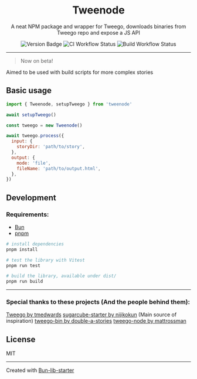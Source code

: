 
<!-- <div align='center'>
  <img align='center' height='128px' alt='Logo' src=''>
</div> -->

<h1 align='center'>Tweenode</h1>

<p align='center'>
  A neat NPM package and wrapper for Tweego, downloads binaries from Tweego repo and expose a JS API
</p>

<div align='center'>
  <img alt="Version Badge" src="https://img.shields.io/badge/dynamic/json?url=https%3A%2F%2Fraw.githubusercontent.com%2Fgreatsquare0%2Ftweenode%2Frefs%2Fheads%2Fmain%2Fpackage.json&query=%24.version&label=Version">
  <img alt="CI Workflow Status" src="https://img.shields.io/github/actions/workflow/status/greatsquare0/tweenode/ci.yml?style=flat&label=Testing">
  <img alt="Build Workflow Status" src="https://img.shields.io/github/actions/workflow/status/greatsquare0/tweenode/release.yml?style=flat&label=Release">
</div>

---

> Now on beta!

Aimed to be used with build scripts for more complex stories

## Basic usage

```js
import { Tweenode, setupTweego } from 'tweenode'

await setupTweego()

const tweego = new Tweenode()

await tweego.process({
  input: {
    storyDir: 'path/to/story',
  },
  output: {
    mode: 'file',
    fileName: 'path/to/output.html',
  },
})
```

## Development

### Requirements:

- [Bun](bun.sh)
- [pnpm](pnpm.io)

```bash
# install dependencies
pnpm install

# test the library with Vitest
pnpm run test

# build the library, available under dist/
pnpm run build
```
---
### Special thanks to these projects (And the people behind them):

[Tweego by tmedwards](https://github.com/tmedwards/tweego)
[sugarcube-starter by nijikokun](https://github.com/nijikokun/sugarcube-starter/) (Main source of inspiration)
[tweego-bin by double-a-stories](https://github.com/double-a-stories/tweego-bin)
[tweego-node by mattrossman](https://github.com/mattrossman/tweego-node)

## License

MIT

---

Created with [Bun-lib-starter](https://github.com/wobsoriano/bun-lib-starter)